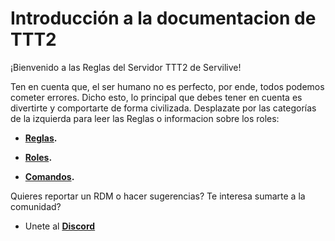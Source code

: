 # Introducción a la documentacion de TTT2

¡Bienvenido a las Reglas del Servidor TTT2 de Servilive!

Ten en cuenta que, el ser humano no es perfecto, por ende, todos podemos cometer errores. Dicho esto, lo principal que debes tener en cuenta es divertirte y comportarte de forma civilizada.
Desplazate por las categorías de la izquierda para leer las Reglas o informacion sobre los roles:

- **[Reglas](reglas.md).**

- **[Roles](roles.md).**

- **[Comandos](comandos.md).**

Quieres reportar un RDM o hacer sugerencias? Te interesa sumarte a la comunidad?
- Unete al **[Discord](https://discord.gg/UnZgssSFSK)**
